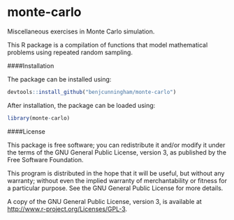 monte-carlo
===

Miscellaneous exercises in Monte Carlo simulation.

This R package is a compilation of functions that model mathematical problems using repeated random sampling.

####Installation

The package can be installed using:

```r
devtools::install_github("benjcunningham/monte-carlo")
```

After installation, the package can be loaded using:

```r
library(monte-carlo)
```

####License

This package is free software; you can redistribute it and/or modify it under the terms of the GNU General Public License, version 3, as published by the Free Software Foundation.

This program is distributed in the hope that it will be useful, but without any warranty; without even the implied warranty of merchantability or fitness for a particular purpose.  See the GNU General Public License for more details.

A copy of the GNU General Public License, version 3, is available at <http://www.r-project.org/Licenses/GPL-3>.
